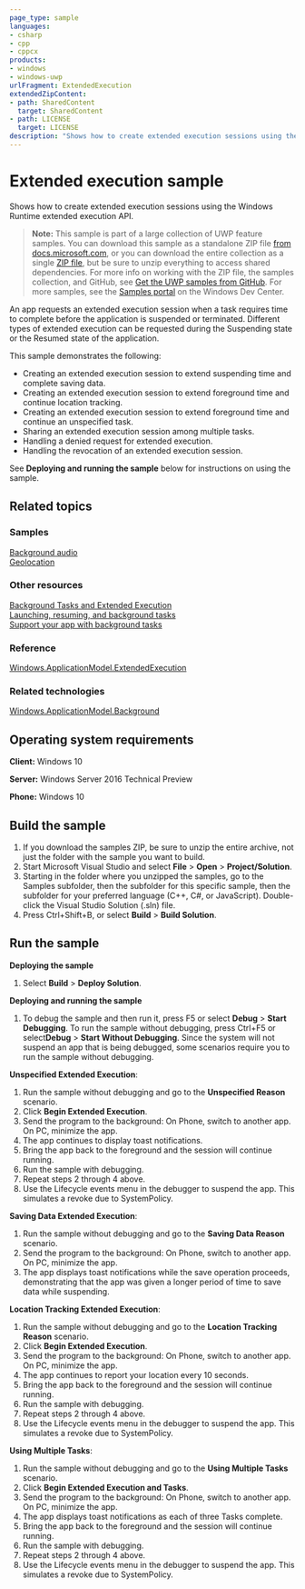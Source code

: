 ```yaml
---
page_type: sample
languages:
- csharp
- cpp
- cppcx
products:
- windows
- windows-uwp
urlFragment: ExtendedExecution
extendedZipContent:
- path: SharedContent
  target: SharedContent
- path: LICENSE
  target: LICENSE
description: "Shows how to create extended execution sessions using the Windows Runtime extended execution API."
---
```


<!---
  category: LaunchingAndBackgroundTasks
  samplefwlink:  http://go.microsoft.com/fwlink/?LinkId=723509
--->

# Extended execution sample

Shows how to create extended execution sessions using the Windows Runtime extended execution API.

> **Note:** This sample is part of a large collection of UWP feature samples. 
> You can download this sample as a standalone ZIP file
> [from docs.microsoft.com](https://docs.microsoft.com/samples/microsoft/windows-universal-samples/extendedexecution/),
> or you can download the entire collection as a single
> [ZIP file](https://github.com/Microsoft/Windows-universal-samples/archive/master.zip), but be 
> sure to unzip everything to access shared dependencies. For more info on working with the ZIP file, 
> the samples collection, and GitHub, see [Get the UWP samples from GitHub](https://aka.ms/ovu2uq). 
> For more samples, see the [Samples portal](https://aka.ms/winsamples) on the Windows Dev Center. 

An app requests an extended execution session when a task requires time to complete before the application is suspended or terminated.
Different types of extended execution can be requested during the Suspending state or the Resumed state of the application.

This sample demonstrates the following:

-   Creating an extended execution session to extend suspending time and complete saving data.
-   Creating an extended execution session to extend foreground time and continue location tracking.
-   Creating an extended execution session to extend foreground time and continue an unspecified task.
-   Sharing an extended execution session among multiple tasks.
-   Handling a denied request for extended execution.
-   Handling the revocation of an extended execution session.

See **Deploying and running the sample** below for instructions on using the sample.

## Related topics

### Samples

[Background audio](/Samples/BackgroundAudio)  
[Geolocation](/Samples/Geolocation)  

### Other resources

[Background Tasks and Extended Execution](https://msdn.microsoft.com/magazine/mt590969)  
[Launching, resuming, and background tasks](https://msdn.microsoft.com/library/windows/apps/xaml/mt227652.aspx)  
[Support your app with background tasks](https://msdn.microsoft.com/library/windows/apps/mt299103)  

### Reference

[Windows.ApplicationModel.ExtendedExecution](https://msdn.microsoft.com/library/windows/apps/windows.applicationmodel.extendedexecution.aspx)  

### Related technologies

[Windows.ApplicationModel.Background](http://msdn.microsoft.com/library/windows/apps/br224847)  

## Operating system requirements

**Client:** Windows 10

**Server:** Windows Server 2016 Technical Preview

**Phone:** Windows 10

## Build the sample

1. If you download the samples ZIP, be sure to unzip the entire archive, not just the folder with the sample you want to build. 
2. Start Microsoft Visual Studio and select **File** \> **Open** \> **Project/Solution**.
3. Starting in the folder where you unzipped the samples, go to the Samples subfolder, then the subfolder for this specific sample, then the subfolder for your preferred language (C++, C#, or JavaScript). Double-click the Visual Studio Solution (.sln) file.
4. Press Ctrl+Shift+B, or select **Build** \> **Build Solution**.

## Run the sample

**Deploying the sample**

1.  Select **Build** \> **Deploy Solution**.

**Deploying and running the sample**

1.  To debug the sample and then run it, press F5 or select **Debug** \> **Start Debugging**. To run the sample without debugging, press Ctrl+F5 or select**Debug** \> **Start Without Debugging**.
Since the system will not suspend an app that is being debugged,
some scenarios require you to run the sample without debugging.

**Unspecified Extended Execution**:

1. Run the sample without debugging and go to the **Unspecified Reason** scenario.
2. Click **Begin Extended Execution**.
3. Send the program to the background:
   On Phone, switch to another app.
   On PC, minimize the app.
4. The app continues to display toast notifications.
5. Bring the app back to the foreground and the session will continue running.
6. Run the sample with debugging.
7. Repeat steps 2 through 4 above.
8. Use the Lifecycle events menu in the debugger to suspend the app.
   This simulates a revoke due to SystemPolicy.

**Saving Data Extended Execution**:

1. Run the sample without debugging and go to the **Saving Data Reason** scenario.
2. Send the program to the background:
   On Phone, switch to another app.
   On PC, minimize the app.
3. The app displays toast notifications while the save operation proceeds,
   demonstrating that the app was given a longer period of time to save data while suspending.

**Location Tracking Extended Execution**:

1. Run the sample without debugging and go to the **Location Tracking Reason** scenario.
2. Click **Begin Extended Execution**.
3. Send the program to the background:
   On Phone, switch to another app.
   On PC, minimize the app.
4. The app continues to report your location every 10 seconds.
5. Bring the app back to the foreground and the session will continue running.
6. Run the sample with debugging.
7. Repeat steps 2 through 4 above.
8. Use the Lifecycle events menu in the debugger to suspend the app.
   This simulates a revoke due to SystemPolicy.

**Using Multiple Tasks**:

1. Run the sample without debugging and go to the **Using Multiple Tasks** scenario.
2. Click **Begin Extended Execution and Tasks**.
3. Send the program to the background:
   On Phone, switch to another app.
   On PC, minimize the app.
4. The app displays toast notifications as each of three Tasks complete.
5. Bring the app back to the foreground and the session will continue running.
6. Run the sample with debugging.
7. Repeat steps 2 through 4 above.
8. Use the Lifecycle events menu in the debugger to suspend the app.
   This simulates a revoke due to SystemPolicy.
